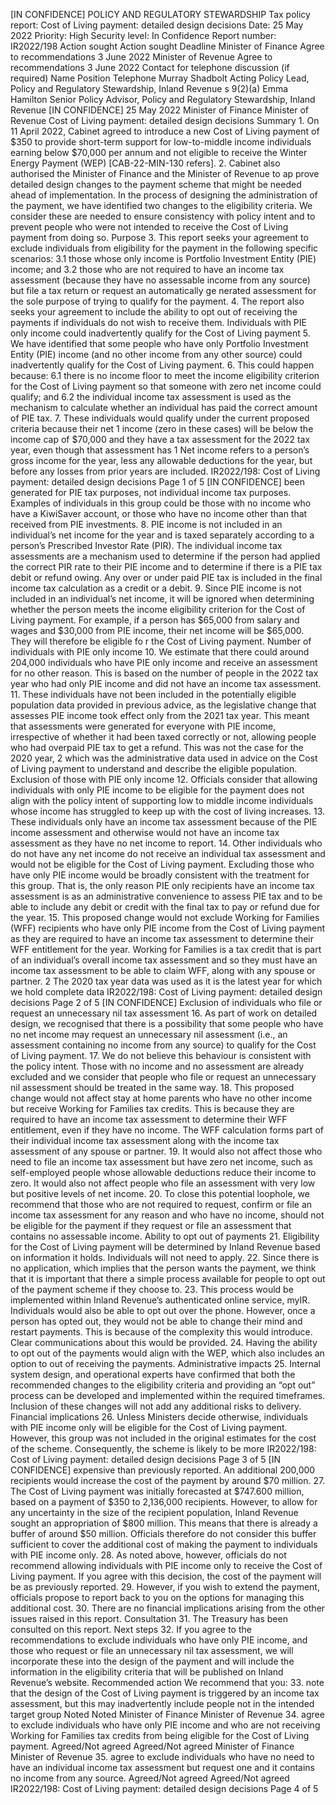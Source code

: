 \[IN CONFIDENCE\] POLICY AND REGULATORY STEWARDSHIP Tax policy report: Cost of Living payment: detailed design decisions Date: 25 May 2022 Priority: High Security level: In Confidence Report number: IR2022/198 Action sought Action sought Deadline Minister of Finance Agree to recommendations 3 June 2022 Minister of Revenue Agree to recommendations 3 June 2022 Contact for telephone discussion (if required) Name Position Telephone Murray Shadbolt Acting Policy Lead, Policy and Regulatory Stewardship, Inland Revenue s 9(2)(a) Emma Hamilton Senior Policy Advisor, Policy and Regulatory Stewardship, Inland Revenue \[IN CONFIDENCE\] 25 May 2022 Minister of Finance Minister of Revenue Cost of Living payment: detailed design decisions Summary 1. On 11 April 2022, Cabinet agreed to introduce a new Cost of Living payment of $350 to provide short-term support for low-to-middle income individuals earning below $70,000 per annum and not eligible to receive the Winter Energy Payment (WEP) \[CAB-22-MIN-130 refers\]. 2. Cabinet also authorised the Minister of Finance and the Minister of Revenue to ap prove detailed design changes to the payment scheme that might be needed ahead of implementation. In the process of designing the administration of the payment, we have identified two changes to the eligibility criteria. We consider these are needed to ensure consistency with policy intent and to prevent people who were not intended to receive the Cost of Living payment from doing so. Purpose 3. This report seeks your agreement to exclude individuals from eligibility for the payment in the following specific scenarios: 3.1 those whose only income is Portfolio Investment Entity (PIE) income; and 3.2 those who are not required to have an income tax assessment (because they have no assessable income from any source) but file a tax return or request an automatically ge nerated assessment for the sole purpose of trying to qualify for the payment. 4. The report also seeks your agreement to include the ability to opt out of receiving the payments if individuals do not wish to receive them. Individuals with PIE only income could inadvertently qualify for the Cost of Living payment 5. We have identified that some people who have only Portfolio Investment Entity (PIE) income (and no other income from any other source) could inadvertently qualify for the Cost of Living payment. 6. This could happen because: 6.1 there is no income floor to meet the income eligibility criterion for the Cost of Living payment so that someone with zero net income could qualify; and 6.2 the individual income tax assessment is used as the mechanism to calculate whether an individual has paid the correct amount of PIE tax. 7. These individuals would qualify under the current proposed criteria because their net 1 income (zero in these cases) will be below the income cap of $70,000 and they have a tax assessment for the 2022 tax year, even though that assessment has 1 Net income refers to a person’s gross income for the year, less any allowable deductions for the year, but before any losses from prior years are included. IR2022/198: Cost of Living payment: detailed design decisions Page 1 of 5 \[IN CONFIDENCE\] been generated for PIE tax purposes, not individual income tax purposes. Examples of individuals in this group could be those with no income who have a KiwiSaver account, or those who have no income other than that received from PIE investments. 8. PIE income is not included in an individual’s net income for the year and is taxed separately according to a person’s Prescribed Investor Rate (PIR). The individual income tax assessments are a mechanism used to determine if the person had applied the correct PIR rate to their PIE income and to determine if there is a PIE tax debit or refund owing. Any over or under paid PIE tax is included in the final income tax calculation as a credit or a debit. 9. Since PIE income is not included in an individual’s net income, it will be ignored when determining whether the person meets the income eligibility criterion for the Cost of Living payment. For example, if a person has $65,000 from salary and wages and $30,000 from PIE income, their net income will be $65,000. They will therefore be eligible fo r the Cost of Living payment. Number of individuals with PIE only income 10. We estimate that there could around 204,000 individuals who have PIE only income and receive an assessment for no other reason. This is based on the number of people in the 2022 tax year who had only PIE income and did not have an income tax assessment. 11. These individuals have not been included in the potentially eligible population data provided in previous advice, as the legislative change that assesses PIE income took effect only from the 2021 tax year. This meant that assessments were generated for everyone with PIE income, irrespective of whether it had been taxed correctly or not, allowing people who had overpaid PIE tax to get a refund. This was not the case for the 2020 year, 2 which was the administrative data used in advice on the Cost of Living payment to understand and describe the eligible population. Exclusion of those with PIE only income 12. Officials consider that allowing individuals with only PIE income to be eligible for the payment does not align with the policy intent of supporting low to middle income individuals whose income has struggled to keep up with the cost of living increases. 13. These individuals only have an income tax assessment because of the PIE income assessment and otherwise would not have an income tax assessment as they have no net income to report. 14. Other individuals who do not have any net income do not receive an individual tax assessment and would not be eligible for the Cost of Living payment. Excluding those who have only PIE income would be broadly consistent with the treatment for this group. That is, the only reason PIE only recipients have an income tax assessment is as an administrative convenience to assess PIE tax and to be able to include any debit or credit with the final tax to pay or refund due for the year. 15. This proposed change would not exclude Working for Families (WFF) recipients who have only PIE income from the Cost of Living payment as they are required to have an income tax assessment to determine their WFF entitlement for the year. Working for Families is a tax credit that is part of an individual’s overall income tax assessment and so they must have an income tax assessment to be able to claim WFF, along with any spouse or partner. 2 The 2020 tax year data was used as it is the latest year for which we hold complete data IR2022/198: Cost of Living payment: detailed design decisions Page 2 of 5 \[IN CONFIDENCE\] Exclusion of individuals who file or request an unnecessary nil tax assessment 16. As part of work on detailed design, we recognised that there is a possibility that some people who have no net income may request an unnecessary nil assessment (i.e., an assessment containing no income from any source) to qualify for the Cost of Living payment. 17. We do not believe this behaviour is consistent with the policy intent. Those with no income and no assessment are already excluded and we consider that people who file or request an unnecessary nil assessment should be treated in the same way. 18. This proposed change would not affect stay at home parents who have no other income but receive Working for Families tax credits. This is because they are required to have an income tax assessment to determine their WFF entitlement, even if they have no income. The WFF calculation forms part of their individual income tax assessment along with the income tax assessment of any spouse or partner. 19. It would also not affect those who need to file an income tax assessment but have zero net income, such as self-employed people whose allowable deductions reduce their income to zero. It would also not affect people who file an assessment with very low but positive levels of net income. 20. To close this potential loophole, we recommend that those who are not required to request, confirm or file an income tax assessment for any reason and who have no income, should not be eligible for the payment if they request or file an assessment that contains no assessable income. Ability to opt out of payments 21. Eligibility for the Cost of Living payment will be determined by Inland Revenue based on information it holds. Individuals will not need to apply. 22. Since there is no application, which implies that the person wants the payment, we think that it is important that there a simple process available for people to opt out of the payment scheme if they choose to. 23. This process would be implemented within Inland Revenue’s authenticated online service, myIR. Individuals would also be able to opt out over the phone. However, once a person has opted out, they would not be able to change their mind and restart payments. This is because of the complexity this would introduce. Clear communications about this would be provided. 24. Having the ability to opt out of the payments would align with the WEP, which also includes an option to out of receiving the payments. Administrative impacts 25. Internal system design, and operational experts have confirmed that both the recommended changes to the eligibility criteria and providing an “opt out” process can be developed and implemented within the required timeframes. Inclusion of these changes will not add any additional risks to delivery. Financial implications 26. Unless Ministers decide otherwise, individuals with PIE income only will be eligible for the Cost of Living payment. However, this group was not included in the original estimates for the cost of the scheme. Consequently, the scheme is likely to be more IR2022/198: Cost of Living payment: detailed design decisions Page 3 of 5 \[IN CONFIDENCE\] expensive than previously reported. An additional 200,000 recipients would increase the cost of the payment by around $70 million. 27. The Cost of Living payment was initially forecasted at $747.600 million, based on a payment of $350 to 2,136,000 recipients. However, to allow for any uncertainty in the size of the recipient population, Inland Revenue sought an appropriation of $800 million. This means that there is already a buffer of around $50 million. Officials therefore do not consider this buffer sufficient to cover the additional cost of making the payment to individuals with PIE income only. 28. As noted above, however, officials do not recommend allowing individuals with PIE income only to receive the Cost of Living payment. If you agree with this decision, the cost of the payment will be as previously reported. 29. However, if you wish to extend the payment, officials propose to report back to you on the options for managing this additional cost. 30. There are no financial implications arising from the other issues raised in this report. Consultation 31. The Treasury has been consulted on this report. Next steps 32. If you agree to the recommendations to exclude individuals who have only PIE income, and those who request or file an unnecessary nil tax assessment, we will incorporate these into the design of the payment and will include the information in the eligibility criteria that will be published on Inland Revenue’s website. Recommended action We recommend that you: 33. note that the design of the Cost of Living payment is triggered by an income tax assessment, but this may inadvertently include people not in the intended target group Noted Noted Minister of Finance Minister of Revenue 34. agree to exclude individuals who have only PIE income and who are not receiving Working for Families tax credits from being eligible for the Cost of Living payment. Agreed/Not agreed Agreed/Not agreed Minister of Finance Minister of Revenue 35. agree to exclude individuals who have no need to have an individual income tax assessment but request one and it contains no income from any source. Agreed/Not agreed Agreed/Not agreed IR2022/198: Cost of Living payment: detailed design decisions Page 4 of 5